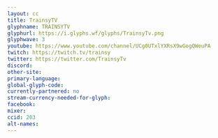 ```yaml
---
layout: cc
title: TrainsyTV
glyphname: TRAINSYTV
glyphurl: https://i.glyphs.wf/glyphs/TrainsyTv.png
glyphwave: 3
youtube: https://www.youtube.com/channel/UCg0UTxlYXRsX9wGogQWeuPA
twitch: https://twitch.tv/trainsy
twitter: https://twitter.com/TrainsyTv
discord:
other-site:
primary-language:
global-glyph-code:
currently-partnered: no
stream-currency-needed-for-glyph:
facebook:
mixer:
ccid: 203
alt-names:
---
```

